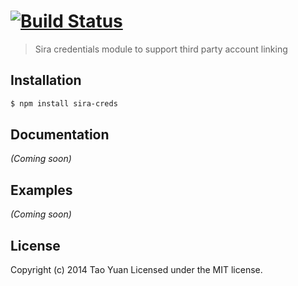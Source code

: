#  [![Build Status](https://img.shields.io/travis/taoyuan/sira-creds.svg?style=flat)](http://travis-ci.org/taoyuan/sira-creds)

> Sira credentials module to support third party account linking

## Installation

```bash
$ npm install sira-creds
```

## Documentation

_(Coming soon)_

## Examples

_(Coming soon)_

## License

Copyright (c) 2014 Tao Yuan Licensed under the MIT license.
